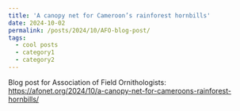 ```yaml
---
title: 'A canopy net for Cameroon’s rainforest hornbills'
date: 2024-10-02
permalink: /posts/2024/10/AFO-blog-post/
tags:
  - cool posts
  - category1
  - category2
---
```


Blog post for Association of Field Ornithologists:
https://afonet.org/2024/10/a-canopy-net-for-cameroons-rainforest-hornbills/
